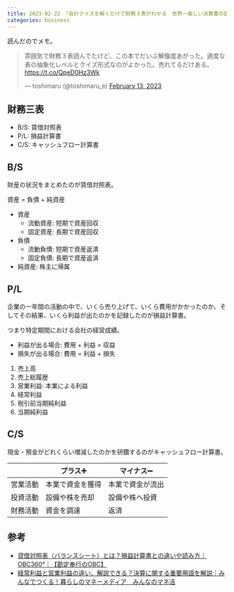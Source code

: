 ```yaml
---
title: 2023-02-22 『会計クイズを解くだけで財務３表がわかる　世界一楽しい決算書の読み方』
categories: business
---
```


読んだのでメモ。

<blockquote class="twitter-tweet"><p lang="ja" dir="ltr">雰囲気で財務３表読んでたけど、この本でだいぶ解像度あがった。適度な表の抽象化レベルとクイズ形式なのがよかった。売れてるだけある。<a href="https://t.co/QpeD0Hz3Wk">https://t.co/QpeD0Hz3Wk</a></p>&mdash; toshimaru (@toshimaru_e) <a href="https://twitter.com/toshimaru_e/status/1624933511600967681?ref_src=twsrc%5Etfw">February 13, 2023</a></blockquote> <script async src="https://platform.twitter.com/widgets.js" charset="utf-8"></script>

## 財務三表

- B/S: 賃借対照表
- P/L: 損益計算書
- C/S: キャッシュフロー計算書

## B/S

財産の状況をまとめたのが賃借対照表。

資産 = 負債 + 純資産

- 資産
	- 流動資産: 短期で資産回収
	- 固定資産: 長期で資産回収
- 負債
	- 流動負債: 短期で資産返済
	- 固定負債: 長期で資産返済
- 純資産: 株主に帰属

## P/L

企業の一年間の活動の中で、いくら売り上げて、いくら費用がかかったのか、そしてその結果、いくら利益が出たのかを記録したのが損益計算書。

つまり特定期間における会社の経営成績。

- 利益が出る場合: 費用 + 利益 = 収益
- 損失が出る場合: 費用 = 利益 + 損失


1. 売上高
1. 売上総履歴
1. 営業利益: 本業による利益
1. 経常利益
1. 税引前当期純利益
1. 当期純利益

## C/S

現金・預金がどれくらい増減したのかを研鑽するのがキャッシュフロー計算書。

| | プラス➕ | マイナス➖ |
| --- | --- | --- |
| 営業活動 | 本業で資金を獲得 |本業で資金が流出  |
| 投資活動 | 設備や株を売却 | 設備や株へ投資 |
| 財務活動 | 資金を調達 | 返済 |

## 参考

- [貸借対照表（バランスシート）とは？損益計算書との違いや読み方｜OBC360°｜【勘定奉行のOBC】](https://www.obc.co.jp/360/list/post213)
- [経常利益と営業利益の違い、解説できる？決算に関する重要用語を解説｜みんなでつくる！暮らしのマネーメディア　みんなのマネ活](https://www.rakuten-card.co.jp/minna-money/feature/article_2002_00011/#h_21933)
